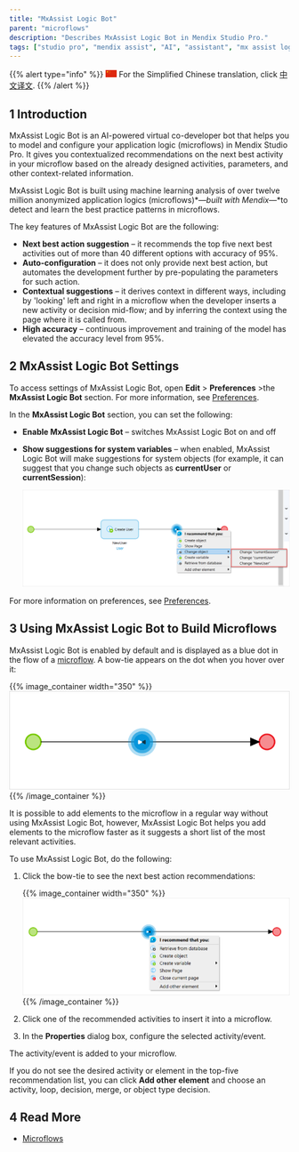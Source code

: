 ```yaml
---
title: "MxAssist Logic Bot"
parent: "microflows"
description: "Describes MxAssist Logic Bot in Mendix Studio Pro."
tags: ["studio pro", "mendix assist", "AI", "assistant", "mx assist logic bot", "logic bot"]
---
```


{{% alert type="info" %}}
<img src="attachments/chinese-translation/china.png" style="display: inline-block; margin: 0" /> For the Simplified Chinese translation, click [中文译文](https://cdn.mendix.tencent-cloud.com/documentation/mx-assist-studio-pro.pdf).
{{% /alert %}}

## 1 Introduction 

MxAssist Logic Bot is an AI-powered virtual co-developer bot that helps you to model and configure your application logic (microflows) in Mendix Studio Pro. It gives you contextualized recommendations on the next best activity in your microflow based on the already designed activities, parameters, and other context-related information. 

MxAssist Logic Bot is built using machine learning analysis of over twelve million anonymized application logics (microflows)*—*built with Mendix*—*to detect and learn the best practice patterns in microflows.

The key features of MxAssist Logic Bot are the following: 

* **Next best action suggestion** – it recommends the top five next best activities out of more than 40 different options with accuracy of 95%. 
* **Auto-configuration** – it does not only provide next best action, but automates the development further by pre-populating the parameters for such action.
* **Contextual  suggestions** – it derives context in different ways, including by 'looking' left and right in a microflow when the developer inserts a new activity or decision mid-flow; and by inferring the context using the page where it is called from.  
* **High accuracy** – continuous improvement and training of the model has elevated the accuracy level from 95%.

## 2 MxAssist Logic Bot Settings

To access settings of MxAssist Logic Bot, open **Edit** > **Preferences** >the **MxAssist Logic Bot** section. For more information, see [Preferences](preferences-dialog).

In the **MxAssist Logic Bot** section, you can set the following: 

* **Enable MxAssist Logic Bot** – switches MxAssist Logic Bot on and off

* **Show suggestions for system variables** – when enabled, MxAssist Logic Bot will make suggestions for system objects (for example, it can suggest that you change such objects as **currentUser** or **currentSession**):

  ![Suggestions for System Variables](attachments/mx-assist-studio-pro/mx-assist-system-variables.png)

For more information on preferences, see [Preferences](preferences-dialog).

## 3 Using MxAssist Logic Bot to Build Microflows

MxAssist Logic Bot is enabled by default and is displayed as a blue dot in the flow of a [microflow](/refguide8/microflows). A bow-tie appears on the dot when you hover over it:

{{% image_container width="350" %}}![Logic Bot Icon](attachments/mx-assist-studio-pro/mendix-assist-icon.png){{% /image_container %}}

It is possible to add elements to the microflow in a regular way without using MxAssist Logic Bot, however, MxAssist Logic Bot helps you add elements to the microflow faster as it suggests a short list of the most relevant activities. 

To use MxAssist Logic Bot, do the following:

1. Click the bow-tie to see the next best action recommendations:

    {{% image_container width="350" %}}![Logic Bot Recommendations](attachments/mx-assist-studio-pro/mx-assist-recommendations.png){{% /image_container %}}

2. Click one of the recommended activities to insert it into a microflow.

3. In the **Properties** dialog box, configure the selected activity/event.

The activity/event is added to your microflow.

If you do not see the desired activity or element in the top-five recommendation list, you can click **Add other element** and choose an activity, loop, decision, merge, or object type decision.

## 4 Read More

* [Microflows](microflows)